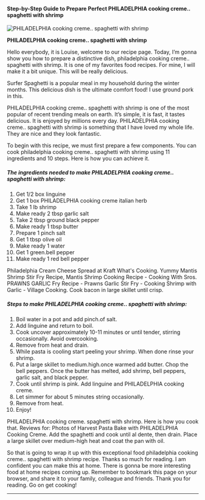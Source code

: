             

#### Step-by-Step Guide to Prepare Perfect PHILADELPHIA cooking creme.. spaghetti with shrimp

![PHILADELPHIA cooking creme.. spaghetti with shrimp](https://img-global.cpcdn.com/recipes/60574112/751x532cq70/philadelphia-cooking-creme-spaghetti-with-shrimp-recipe-main-photo.jpg)

**PHILADELPHIA cooking creme.. spaghetti with shrimp**

Hello everybody, it is Louise, welcome to our recipe page. Today, I’m gonna show you how to prepare a distinctive dish, philadelphia cooking creme.. spaghetti with shrimp. It is one of my favorites food recipes. For mine, I will make it a bit unique. This will be really delicious.

Surfer Spaghetti is a popular meal in my household during the winter months. This delicious dish is the ultimate comfort food! I use ground pork in this.

PHILADELPHIA cooking creme.. spaghetti with shrimp is one of the most popular of recent trending meals on earth. It’s simple, it is fast, it tastes delicious. It is enjoyed by millions every day. PHILADELPHIA cooking creme.. spaghetti with shrimp is something that I have loved my whole life. They are nice and they look fantastic.

To begin with this recipe, we must first prepare a few components. You can cook philadelphia cooking creme.. spaghetti with shrimp using 11 ingredients and 10 steps. Here is how you can achieve it.

##### The ingredients needed to make PHILADELPHIA cooking creme.. spaghetti with shrimp:

1.  Get 1/2 box linguine
2.  Get 1 box PHILADELPHIA cooking creme italian herb
3.  Take 1 lb shrimp
4.  Make ready 2 tbsp garlic salt
5.  Take 2 tbsp ground black pepper
6.  Make ready 1 tbsp butter
7.  Prepare 1 pinch salt
8.  Get 1 tbsp olive oil
9.  Make ready 1 water
10.  Get 1 green.bell pepper
11.  Make ready 1 red bell pepper

Philadelphia Cream Cheese Spread at Kraft What's Cooking. Yummy Mantis Shrimp Stir Fry Recipe, Mantis Shrimp Cooking Recipe - Cooking With Sros. PRAWNS GARLIC Fry Recipe - Prawns Garlic Stir Fry - Cooking Shrimp with Garlic - Village Cooking. Cook bacon in large skillet until crisp.

##### Steps to make PHILADELPHIA cooking creme.. spaghetti with shrimp:

1.  Boil water in a pot and add pinch.of salt.
2.  Add linguine and return to boil.
3.  Cook uncover approximately 10-11 minutes or until tender, stirring occasionally. Avoid overcooking.
4.  Remove from heat and drain.
5.  While pasta is cooling start peeling your shrimp. When done rinse your shrimp.
6.  Put a large skillet to medium.high.once warmed add butter. Chop the bell peppers. Once the butter has melted, add shrimp, bell peppers, garlic salt, and black pepper.
7.  Cook until shrimp is pink. Add linguine and PHILADELPHIA cooking creme.
8.  Let simmer for about 5 minutes string occasionally.
9.  Remove from heat.
10.  Enjoy!

PHILADELPHIA cooking creme. spaghetti with shrimp. Here is how you cook that. Reviews for: Photos of Harvest Pasta Bake with PHILADELPHIA Cooking Creme. Add the spaghetti and cook until al dente, then drain. Place a large skillet over medium-high heat and coat the pan with oil.

So that is going to wrap it up with this exceptional food philadelphia cooking creme.. spaghetti with shrimp recipe. Thanks so much for reading. I am confident you can make this at home. There is gonna be more interesting food at home recipes coming up. Remember to bookmark this page on your browser, and share it to your family, colleague and friends. Thank you for reading. Go on get cooking!

* * *